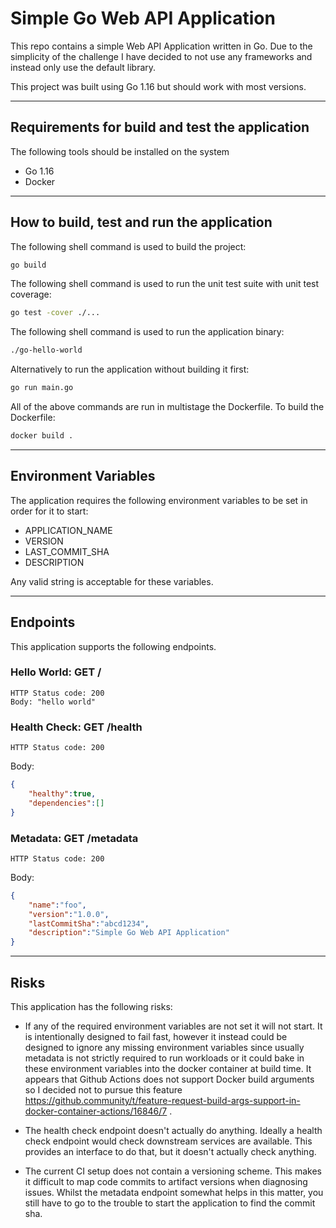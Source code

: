 # Simple Go Web API Application


This repo contains a simple Web API Application written in Go. Due to the simplicity of the challenge I have decided to not use any frameworks and instead only use the default library.

This project was built using Go 1.16 but should work with most versions.

***

## Requirements for build and test the application

The following tools should be installed on the system

- Go 1.16
- Docker

***

## How to build, test and run the application

The following shell command is used to build the project:

```bash
go build
```

The following shell command is used to run the unit test suite with unit test coverage:

```bash
go test -cover ./...
```

The following shell command is used to run the application binary:

```bash
./go-hello-world
```

Alternatively to run the application without building it first:

```bash
go run main.go
```

All of the above commands are run in multistage the Dockerfile. To build the Dockerfile:

```bash
docker build .
```

***

## Environment Variables

The application requires the following environment variables to be set in order for it to start:

- APPLICATION_NAME
- VERSION
- LAST_COMMIT_SHA
- DESCRIPTION

Any valid string is acceptable for these variables.

***

## Endpoints

This application supports the following endpoints.

### Hello World: GET /

```text
HTTP Status code: 200
Body: "hello world"
```

### Health Check: GET /health

```text
HTTP Status code: 200
```

Body:

```json
{
    "healthy":true,
    "dependencies":[]
}
```

### Metadata: GET /metadata

```text
HTTP Status code: 200
```

Body:

```json
{
    "name":"foo",
    "version":"1.0.0",
    "lastCommitSha":"abcd1234",
    "description":"Simple Go Web API Application"
}
```

***

## Risks

This application has the following risks:

- If any of the required environment variables are not set it will not start. It is intentionally designed to fail fast, however it instead could be designed to ignore any missing environment variables since usually metadata is not strictly required to run workloads or it could bake in these environment variables into the docker container at build time. It appears that Github Actions does not support Docker build arguments so I decided not to pursue this feature https://github.community/t/feature-request-build-args-support-in-docker-container-actions/16846/7 .

- The health check endpoint doesn't actually do anything. Ideally a health check endpoint would check downstream services are available. This provides an interface to do that, but it doesn't actually check anything.

- The current CI setup does not contain a versioning scheme. This makes it difficult to map code commits to artifact versions when diagnosing issues. Whilst the metadata endpoint somewhat helps in this matter, you still have to go to the trouble to start the application to find the commit sha.